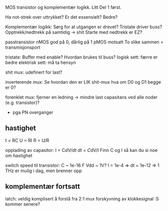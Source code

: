 MOS transistor og komplementær logikk.
Litt Del 1 først.

Ha not-strek over uttrykket?
Er det essensielt? Bedre?

Komplementær logikk:
Sørg for at utgangen er drevet?
Tristate driver buss?
Opptrekk/nedtrekk på samtidig -> shit
Starte med nedtrekk er EZ?

passtransistor
nMOS god på 0, dårlig på 1
pMOS motsatt
To slike sammen = transmisjonsport

tristate:
Buffer med enable?
Hvordan brukes til buss?
logisk sett: færre er bedre
elektrisk sett: må ta hensyn

shit mux:
udefinert for last?

inverterende mux:
Se hvordan den er LIK shit-mux
hva om D0 og D1 begge er 0?

forenklet mux:
fjerner en ledning -> mindre last
capasitans ved alle noder (e.g. transistor)?
 - pga PN overganger

hastighet
---------
t = RC
U = RI
R = U/R

opplading av capasitor:
I = C*dV/dt
dt = C*dV/I
Finn C og I så kan du si noe om hastighet

switch speed til transistor:
C ~ 1e-16 F
Vdd ~ 1V?
I = 1e-4
=>
dt = 1e-12
=>
1 THz er mulig i dag, men brenner opp

komplementær fortsatt
---------------------
latch:
veldig komplisert å forstå
fra 2:1 mux
forskyvning av klokkesignal :S
kommer senere?
